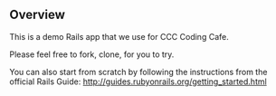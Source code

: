 ## Overview

This is a demo Rails app that we use for CCC Coding Cafe.

Please feel free to fork, clone, for you to try.

You can also start from scratch by following the instructions from the
official Rails Guide:
http://guides.rubyonrails.org/getting_started.html
